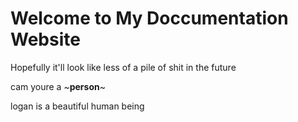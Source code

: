 # Welcome to My Doccumentation Website

Hopefully it'll look like less of a pile of shit in the future

cam youre a ~**person**~

logan is a beautiful human being
